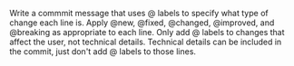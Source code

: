 Write a commmit message that uses @ labels to specify what type of change each line is. Apply @new, @fixed, @changed, @improved, and @breaking as appropriate to each line. Only add @ labels to changes that affect the user, not technical details. Technical details can be included in the commit, just don't add @ labels to those lines.
